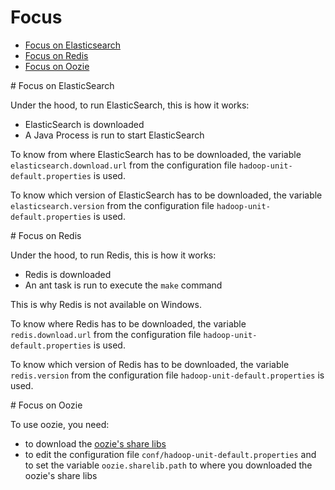 # Focus

* [Focus on Elasticsearch](#focus-on-elasticsearch)
* [Focus on Redis](#focus-on-redis)
* [Focus on Oozie](#focus-on-oozie)

<div id="focus-on-elasticsearch"/>
# Focus on ElasticSearch

Under the hood, to run ElasticSearch, this is how it works:

* ElasticSearch is downloaded
* A Java Process is run to start ElasticSearch

To know from where ElasticSearch has to be downloaded, the variable ```elasticsearch.download.url``` from the configuration file ```hadoop-unit-default.properties``` is used.

To know which version of ElasticSearch has to be downloaded, the variable ```elasticsearch.version``` from the configuration file ```hadoop-unit-default.properties``` is used.

<div id="focus-on-redis"/>
# Focus on Redis

Under the hood, to run Redis, this is how it works:

* Redis is downloaded
* An ant task is run to execute the ```make``` command

This is why Redis is not available on Windows.

To know where Redis has to be downloaded, the variable ```redis.download.url``` from the configuration file ```hadoop-unit-default.properties``` is used.

To know which version of Redis has to be downloaded, the variable ```redis.version``` from the configuration file ```hadoop-unit-default.properties``` is used.

<div id="focus-on-oozie"/>
# Focus on Oozie

To use oozie, you need:

* to download the [oozie's share libs](http://s3.amazonaws.com/public-repo-1.hortonworks.com/HDP/centos6/2.x/updates/2.6.1.0/tars/oozie/oozie-4.2.0.2.6.1.0-129-distro.tar.gz)
* to edit the configuration file ```conf/hadoop-unit-default.properties``` and to set the variable ```oozie.sharelib.path``` to where you downloaded the oozie's share libs